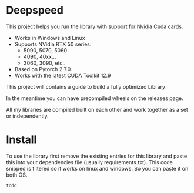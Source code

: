 # Deepspeed

This project helps you run the library with support for Nvidia Cuda cards.

- Works in Windows and Linux
- Supports NVidia RTX 50 series:
    - 5090, 5070, 5060
    - 4090, 40xx...
    - 3060, 3090, etc..
- Based on Pytorch 2.7.0
- Works with the latest CUDA Toolkit 12.9



This project will contains a guide to build a fully optimized Library

In the meantime you can have precompiled wheels on the releases page. 

All my libraries are compiled built on each other and work together as a set or independently.

# Install
To use the library first remove the existing entries for this library and paste this into your dependencies file (usually requirements.txt). 
This code snipped is filtered so it works on linux and windows. So you can paste it on both OS.

```
todo

```
